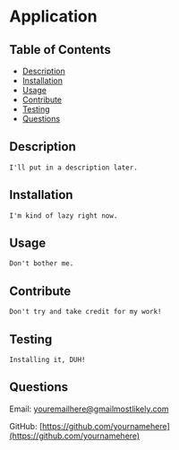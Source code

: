 # Application

## Table of Contents

- [Description](#description)
- [Installation](#installation)
- [Usage](#usage)
- [Contribute](#contribute)
- [Testing](#testing)
- [Questions](#questions)

<a name="description"></a>
## Description

```
I'll put in a description later.
```

<a name="installation"></a>
## Installation 

```
I'm kind of lazy right now.
```

<a name="usage"></a>
## Usage

```
Don't bother me.
```

<a name="contribute"></a>
## Contribute

```
Don't try and take credit for my work!
```

<a name="testing"></a>
## Testing

```
Installing it, DUH!
```

<a name="questions"></a>
## Questions

Email: [youremailhere@gmailmostlikely.com](youremailhere@gmailmostlikely.com)

GitHub: [https://github.com/yournamehere](https://github.com/yournamehere)

